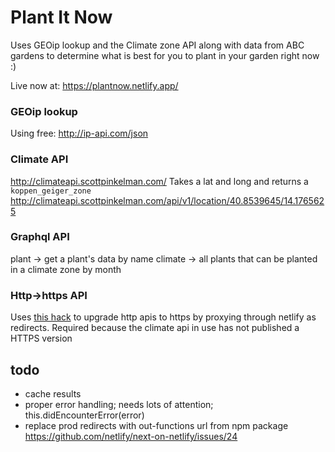 # Plant It Now

Uses GEOip lookup and the Climate zone API along with data from ABC gardens to determine what is best for you to plant in your garden right now :)

Live now at: https://plantnow.netlify.app/

### GEOip lookup

Using free: http://ip-api.com/json

### Climate API

http://climateapi.scottpinkelman.com/
Takes a lat and long and returns a `koppen_geiger_zone`
http://climateapi.scottpinkelman.com/api/v1/location/40.8539645/14.1765625

### Graphql API

plant -> get a plant's data by name
climate -> all plants that can be planted in a climate zone by month

### Http->https API

Uses [this hack](https://docs.netlify.com/routing/redirects/rewrites-proxies/#proxy-to-another-service) to upgrade http apis to https by proxying through netlify as redirects. Required because the climate api in use has not published a HTTPS version

## todo

- cache results
- proper error handling; needs lots of attention; this.didEncounterError(error)
- replace prod redirects with out-functions url from npm package https://github.com/netlify/next-on-netlify/issues/24
